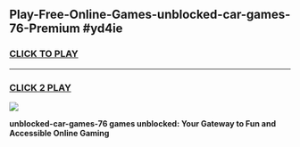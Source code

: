 
## Play-Free-Online-Games-unblocked-car-games-76-Premium #yd4ie
<h3>
<a href="https://premium.freeplayer.one?title=unblocked-car-games-76&ref=8M">CLICK TO PLAY</a></h3>
<hr>

<h3>
<a href="https://premium.freeplayer.one?title=unblocked-car-games-76&ref=8M">CLICK 2 PLAY</a>
  
</h3>

<a href="https://premium.freeplayer.one?title=unblocked-car-games-76&ref=8M"><img src="https://clearcache.store/games.png"></a>


**unblocked-car-games-76 games unblocked: Your Gateway to Fun and Accessible Online Gaming**
